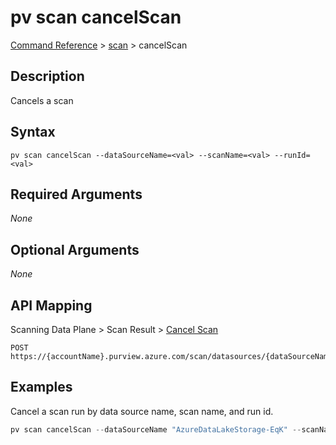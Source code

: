 # pv scan cancelScan
[Command Reference](../../../README.md#command-reference) > [scan](./main.md) > cancelScan

## Description
Cancels a scan

## Syntax
```
pv scan cancelScan --dataSourceName=<val> --scanName=<val> --runId=<val>
```

## Required Arguments
*None*

## Optional Arguments
*None*

## API Mapping
Scanning Data Plane > Scan Result > [Cancel Scan](https://docs.microsoft.com/en-us/rest/api/purview/scanningdataplane/scan-result/cancel-scan)
```
POST https://{accountName}.purview.azure.com/scan/datasources/{dataSourceName}/scans/{scanName}/runs/{runId}/:cancel
```

## Examples
Cancel a scan run by data source name, scan name, and run id.
```powershell
pv scan cancelScan --dataSourceName "AzureDataLakeStorage-EqK" --scanName "Scan-p1E" --runId "4b6ee19a-33f8-4b97-92bf-71cce074ba30"
```